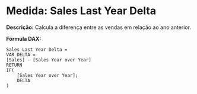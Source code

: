 # Medida: Sales Last Year Delta

**Descrição:** Calcula a diferença entre as vendas em relação ao ano anterior.

**Fórmula DAX:**
```DAX
Sales Last Year Delta = 
VAR DELTA =
[Sales] - [Sales Year over Year]
RETURN
IF(
    [Sales Year over Year];
    DELTA
)
